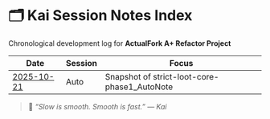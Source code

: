 # 🗂️ Kai Session Notes Index

Chronological development log for **ActualFork A+ Refactor Project**

| Date | Session | Focus |
|------|----------|--------|
| [2025-10-21](./2025-10-21_strict-loot-core-phase1_AutoNote) | Auto | Snapshot of strict-loot-core-phase1_AutoNote |

> 💬 _“Slow is smooth. Smooth is fast.” — Kai_
